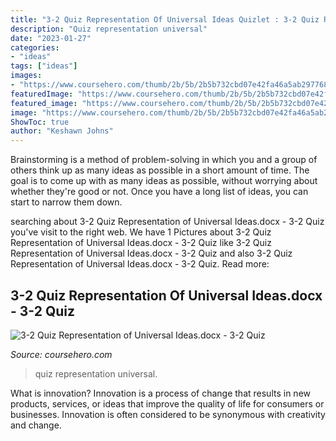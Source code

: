 ```yaml
---
title: "3-2 Quiz Representation Of Universal Ideas Quizlet : 3-2 Quiz Representation Of Universal Ideas.docx"
description: "Quiz representation universal"
date: "2023-01-27"
categories:
- "ideas"
tags: ["ideas"]
images:
- "https://www.coursehero.com/thumb/2b/5b/2b5b732cbd07e42fa46a5ab2977684f3c7d504a6_180.jpg"
featuredImage: "https://www.coursehero.com/thumb/2b/5b/2b5b732cbd07e42fa46a5ab2977684f3c7d504a6_180.jpg"
featured_image: "https://www.coursehero.com/thumb/2b/5b/2b5b732cbd07e42fa46a5ab2977684f3c7d504a6_180.jpg"
image: "https://www.coursehero.com/thumb/2b/5b/2b5b732cbd07e42fa46a5ab2977684f3c7d504a6_180.jpg"
ShowToc: true
author: "Keshawn Johns"
---
```



Brainstorming is a method of problem-solving in which you and a group of others think up as many ideas as possible in a short amount of time. The goal is to come up with as many ideas as possible, without worrying about whether they're good or not. Once you have a long list of ideas, you can start to narrow them down.

	

		
searching about 3-2 Quiz Representation of Universal Ideas.docx - 3-2 Quiz you've visit to the right web. We have 1 Pictures about 3-2 Quiz Representation of Universal Ideas.docx - 3-2 Quiz like 3-2 Quiz Representation of Universal Ideas.docx - 3-2 Quiz and also 3-2 Quiz Representation of Universal Ideas.docx - 3-2 Quiz. Read more:
		
    
## 3-2 Quiz Representation Of Universal Ideas.docx - 3-2 Quiz

<img loading=lazy src="https://www.coursehero.com/thumb/2b/5b/2b5b732cbd07e42fa46a5ab2977684f3c7d504a6_180.jpg" onerror="this.onerror=null;this.src='https://tse1.mm.bing.net/th?id=OIP.4MDAe0GsvRICCit4TuL2yQAAAA&amp;pid=15.1';" alt="3-2 Quiz Representation of Universal Ideas.docx - 3-2 Quiz">

_Source: coursehero.com_

>quiz representation universal. 

	

What is innovation?
Innovation is a process of change that results in new products, services, or ideas that improve the quality of life for consumers or businesses. Innovation is often considered to be synonymous with creativity and change.

